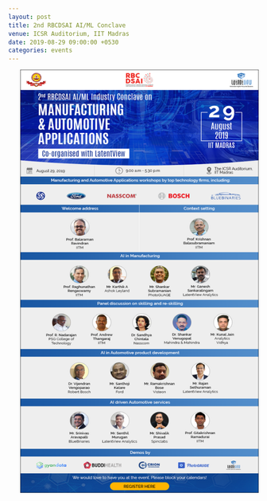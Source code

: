 ```yaml
---
layout: post
title: 2nd RBCDSAI AI/ML Conclave
venue: ICSR Auditorium, IIT Madras
date: 2019-08-29 09:00:00 +0530
categories: events
---
```



<ul>

  <a href="https://www.latentview.com/ai-ml-conclave/"><img src="images/ImageDisplay.png" style="width:500px;height:850px;"></a>

</ul>


